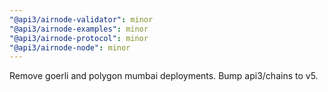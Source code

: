 ```yaml
---
"@api3/airnode-validator": minor
"@api3/airnode-examples": minor
"@api3/airnode-protocol": minor
"@api3/airnode-node": minor
---
```


Remove goerli and polygon mumbai deployments. Bump api3/chains to v5.
